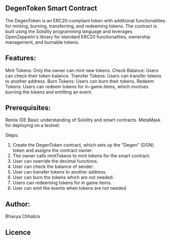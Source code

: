 ## DegenToken Smart Contract
The DegenToken is an ERC20-compliant token with additional functionalities for minting, burning, transferring, and redeeming tokens. The contract is built using the Solidity programming language and leverages OpenZeppelin's library for standard ERC20 functionalities, ownership management, and burnable tokens.

## Features:
Mint Tokens: Only the owner can mint new tokens.
Check Balance: Users can check their token balance.
Transfer Tokens: Users can transfer tokens to another address.
Burn Tokens: Users can burn their tokens.
Redeem Tokens: Users can redeem tokens for in-game items, which involves burning the tokens and emitting an event.

## Prerequisites:
Remix IDE
Basic understanding of Solidity and smart contracts.
MetaMask for deploying on a testnet.

Steps:
1. Create the DegenToken contract, which sets up the "Degen" (DGN) token and assigns the contract owner.
2. The owner calls mintTokens to mint tokens for the smart contract.
3. User can override the decimal functions.
4. User can check the balance of sender.
5. User can transfer tokens to another address.
6. User can burn the tokens which are not needed.
7. Users can redeeming tokens for in game items.
8. User can emit the events when tokens are not needed.

## Author: 
Bhavya Chhabra

## Licence    
